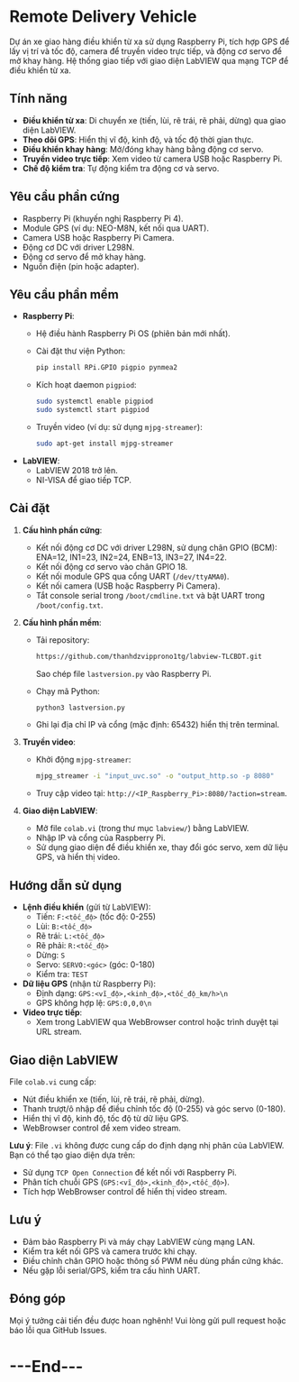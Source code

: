 # Remote Delivery Vehicle

Dự án xe giao hàng điều khiển từ xa sử dụng Raspberry Pi, tích hợp GPS để lấy vị trí và tốc độ, camera để truyền video trực tiếp, và động cơ servo để mở khay hàng. Hệ thống giao tiếp với giao diện LabVIEW qua mạng TCP để điều khiển từ xa.

## Tính năng

- **Điều khiển từ xa**: Di chuyển xe (tiến, lùi, rẽ trái, rẽ phải, dừng) qua giao diện LabVIEW.
- **Theo dõi GPS**: Hiển thị vĩ độ, kinh độ, và tốc độ thời gian thực.
- **Điều khiển khay hàng**: Mở/đóng khay hàng bằng động cơ servo.
- **Truyền video trực tiếp**: Xem video từ camera USB hoặc Raspberry Pi.
- **Chế độ kiểm tra**: Tự động kiểm tra động cơ và servo.

## Yêu cầu phần cứng

- Raspberry Pi (khuyến nghị Raspberry Pi 4).
- Module GPS (ví dụ: NEO-M8N, kết nối qua UART).
- Camera USB hoặc Raspberry Pi Camera.
- Động cơ DC với driver L298N.
- Động cơ servo để mở khay hàng.
- Nguồn điện (pin hoặc adapter).

## Yêu cầu phần mềm

- **Raspberry Pi**:
  - Hệ điều hành Raspberry Pi OS (phiên bản mới nhất).
  - Cài đặt thư viện Python:

    ```bash
    pip install RPi.GPIO pigpio pynmea2
    ```
  - Kích hoạt daemon `pigpiod`:

    ```bash
    sudo systemctl enable pigpiod
    sudo systemctl start pigpiod
    ```
  - Truyền video (ví dụ: sử dụng `mjpg-streamer`):

    ```bash
    sudo apt-get install mjpg-streamer
    ```
- **LabVIEW**:
  - LabVIEW 2018 trở lên.
  - NI-VISA để giao tiếp TCP.

## Cài đặt

1. **Cấu hình phần cứng**:

   - Kết nối động cơ DC với driver L298N, sử dụng chân GPIO (BCM): ENA=12, IN1=23, IN2=24, ENB=13, IN3=27, IN4=22.
   - Kết nối động cơ servo vào chân GPIO 18.
   - Kết nối module GPS qua cổng UART (`/dev/ttyAMA0`).
   - Kết nối camera (USB hoặc Raspberry Pi Camera).
   - Tắt console serial trong `/boot/cmdline.txt` và bật UART trong `/boot/config.txt`.

2. **Cấu hình phần mềm**:

   - Tải repository:

     ```bash
     https://github.com/thanhdzvipprono1tg/labview-TLCBDT.git
     ```

     Sao chép file `lastversion.py` vào Raspberry Pi.
   - Chạy mã Python:

     ```bash
     python3 lastversion.py
     ```
   - Ghi lại địa chỉ IP và cổng (mặc định: 65432) hiển thị trên terminal.

3. **Truyền video**:

   - Khởi động `mjpg-streamer`:

     ```bash
     mjpg_streamer -i "input_uvc.so" -o "output_http.so -p 8080"
     ```
   - Truy cập video tại: `http://<IP_Raspberry_Pi>:8080/?action=stream`.

4. **Giao diện LabVIEW**:

   - Mở file `colab.vi` (trong thư mục `labview/`) bằng LabVIEW.
   - Nhập IP và cổng của Raspberry Pi.
   - Sử dụng giao diện để điều khiển xe, thay đổi góc servo, xem dữ liệu GPS, và hiển thị video.

## Hướng dẫn sử dụng

- **Lệnh điều khiển** (gửi từ LabVIEW):
  - Tiến: `F:<tốc_độ>` (tốc độ: 0-255)
  - Lùi: `B:<tốc_độ>`
  - Rẽ trái: `L:<tốc_độ>`
  - Rẽ phải: `R:<tốc_độ>`
  - Dừng: `S`
  - Servo: `SERVO:<góc>` (góc: 0-180)
  - Kiểm tra: `TEST`
- **Dữ liệu GPS** (nhận từ Raspberry Pi):
  - Định dạng: `GPS:<vĩ_độ>,<kinh_độ>,<tốc_độ_km/h>\n`
  - GPS không hợp lệ: `GPS:0,0,0\n`
- **Video trực tiếp**:
  - Xem trong LabVIEW qua WebBrowser control hoặc trình duyệt tại URL stream.

## Giao diện LabVIEW

File `colab.vi` cung cấp:

- Nút điều khiển xe (tiến, lùi, rẽ trái, rẽ phải, dừng).
- Thanh trượt/ô nhập để điều chỉnh tốc độ (0-255) và góc servo (0-180).
- Hiển thị vĩ độ, kinh độ, tốc độ từ dữ liệu GPS.
- WebBrowser control để xem video stream.

**Lưu ý**: File `.vi` không được cung cấp do định dạng nhị phân của LabVIEW. Bạn có thể tạo giao diện dựa trên:

- Sử dụng `TCP Open Connection` để kết nối với Raspberry Pi.
- Phân tích chuỗi GPS (`GPS:<vĩ_độ>,<kinh_độ>,<tốc_độ>`).
- Tích hợp WebBrowser control để hiển thị video stream.

## Lưu ý

- Đảm bảo Raspberry Pi và máy chạy LabVIEW cùng mạng LAN.
- Kiểm tra kết nối GPS và camera trước khi chạy.
- Điều chỉnh chân GPIO hoặc thông số PWM nếu dùng phần cứng khác.
- Nếu gặp lỗi serial/GPS, kiểm tra cấu hình UART.

## Đóng góp

Mọi ý tưởng cải tiến đều được hoan nghênh! Vui lòng gửi pull request hoặc báo lỗi qua GitHub Issues.
# ---End---
